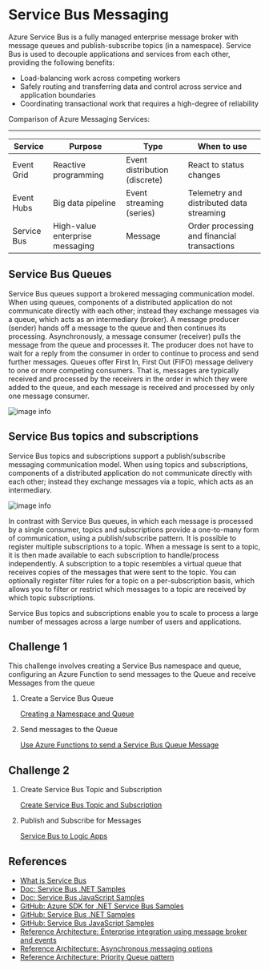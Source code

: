 # Service Bus Messaging

Azure Service Bus is a fully managed enterprise message broker with message queues and publish-subscribe topics (in a namespace). Service Bus is used to decouple applications and services from each other, providing the following benefits:

- Load-balancing work across competing workers
- Safely routing and transferring data and control across service and application boundaries
- Coordinating transactional work that requires a high-degree of reliability

Comparison of Azure Messaging Services:

---
| Service	| Purpose | Type  | When to use |
|-----------|---------|-------|-------------|
| Event Grid | Reactive programming | Event distribution (discrete) | React to status changes |
| Event Hubs | Big data pipeline | Event streaming (series) | Telemetry and distributed data streaming |
| Service Bus | High-value enterprise messaging | Message | Order processing and financial transactions |

## Service Bus Queues

Service Bus queues support a brokered messaging communication model. When using queues, components of a distributed application do not communicate directly with each other; instead they exchange messages via a queue, which acts as an intermediary (broker). A message producer (sender) hands off a message to the queue and then continues its processing. Asynchronously, a message consumer (receiver) pulls the message from the queue and processes it. The producer does not have to wait for a reply from the consumer in order to continue to process and send further messages. Queues offer First In, First Out (FIFO) message delivery to one or more competing consumers. That is, messages are typically received and processed by the receivers in the order in which they were added to the queue, and each message is received and processed by only one message consumer.

![image info](https://docs.microsoft.com/en-us/azure/includes/media/howto-service-bus-queues/sb-queues-08.png)

## Service Bus topics and subscriptions

Service Bus topics and subscriptions support a publish/subscribe messaging communication model. When using topics and subscriptions, components of a distributed application do not communicate directly with each other; instead they exchange messages via a topic, which acts as an intermediary.

![image info](https://docs.microsoft.com/en-us/azure/service-bus-messaging/media/service-bus-java-how-to-use-topics-subscriptions/sb-topics-01.png)

In contrast with Service Bus queues, in which each message is processed by a single consumer, topics and subscriptions provide a one-to-many form of communication, using a publish/subscribe pattern. It is possible to register multiple subscriptions to a topic. When a message is sent to a topic, it is then made available to each subscription to handle/process independently. A subscription to a topic resembles a virtual queue that receives copies of the messages that were sent to the topic. You can optionally register filter rules for a topic on a per-subscription basis, which allows you to filter or restrict which messages to a topic are received by which topic subscriptions.

Service Bus topics and subscriptions enable you to scale to process a large number of messages across a large number of users and applications.

## Challenge 1

This challenge involves creating a Service Bus namespace and queue, configuring an Azure Function to send messages to the Queue and receive Messages from the queue

1. Create a Service Bus Queue

    [Creating a Namespace and Queue](https://docs.microsoft.com/en-us/azure/service-bus-messaging/service-bus-quickstart-cli)

1. Send messages to the Queue

    [Use Azure Functions to send a Service Bus Queue Message](https://docs.microsoft.com/en-us/azure/azure-functions/functions-bindings-service-bus-output)

## Challenge 2

1. Create Service Bus Topic and Subscription

    [Create Service Bus Topic and Subscription](https://docs.microsoft.com/en-us/azure/service-bus-messaging/service-bus-tutorial-topics-subscriptions-cli)

1. Publish and Subscribe for Messages

    [Service Bus to Logic Apps](https://docs.microsoft.com/en-us/azure/service-bus-messaging/service-bus-to-event-grid-integration-example)

## References

- [What is Service Bus](https://docs.microsoft.com/en-us/azure/service-bus-messaging/service-bus-messaging-overview)
- [Doc: Service Bus .NET Samples](https://docs.microsoft.com/en-us/samples/azure/azure-sdk-for-net/azuremessagingservicebus-samples/)
- [Doc: Service Bus JavaScript Samples](https://docs.microsoft.com/en-us/samples/azure/azure-sdk-for-js/service-bus-javascript/)
- [GitHub: Azure SDK for .NET Service Bus Samples](https://github.com/Azure/azure-sdk-for-net/tree/main/sdk/servicebus/Azure.Messaging.ServiceBus)
- [GitHub: Service Bus .NET Samples](https://github.com/Azure/azure-service-bus/tree/master/samples/DotNet/Microsoft.Azure.ServiceBus)
- [GitHub: Service Bus JavaScript Samples](https://github.com/Azure/azure-sdk-for-js/tree/main/sdk/servicebus/service-bus/samples/v7/javascript)
- [Reference Architecture: Enterprise integration using message broker and events](https://docs.microsoft.com/en-us/azure/architecture/reference-architectures/enterprise-integration/queues-events)
- [Reference Architecture: Asynchronous messaging options](https://docs.microsoft.com/en-us/azure/architecture/guide/technology-choices/messaging)
- [Reference Architecture: Priority Queue pattern](https://docs.microsoft.com/en-us/azure/architecture/patterns/priority-queue)

